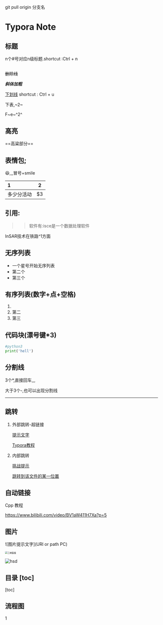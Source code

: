 
git pull origin 分支名 

# Typora Note

## 标题

n个#号对应n级标题.shortcut :Ctrl + n

## 

~~删除线~~

***斜体加粗***

<u>下划线</u>   shortcut : Ctrl + u

下表,~2~

F~e~^2^





## 高亮

==高粱部分==







## 表情包;



:laughing:,,,冒号+smile



| 1          |  2   |
| :--------- | :--: |
| 多少分活动 |  $3  |





## 引用:

> > 软件有:isce是一个数据处理软件





InSAR技术在铁路^1方面



## 无序列表

* 一个星号开始无序列表
* 第二个
* 第三个





## 有序列表(数字+点+空格)

1. 
2. 第二
3. 第三



## 代码块(漂号键*3)

~~~python
#python3
print('hell')
~~~



## 分割线



3个*,直接回车,,,

大于3个-,也可以出现分割线

***



## 跳转



1. 外部跳转-超链接

   [提示文字](https://www.bilibili.com/video/BV1S4411H75x)

   [Typora教程](https://www.bilibili.com/video/BV1d741147k2?from=search&seid=4102296037445791860)

2. 内部跳转

   [挑战提示](#跳转位置,必须是标题)

   [跳转到该文件的某一位置](#表情包)



## 自动链接<url>



Cpp 教程

<https://www.bilibili.com/video/BV1aW411H7Xa?p=5>





## 图片

![图片提示文字](URl or path PC)



<img src="https://bkimg.cdn.bcebos.com/pic/a686c9177f3e6709d8ddd3b932c79f3df9dc5592?x-bce-process=image/watermark,image_d2F0ZXIvYmFpa2UxNTA=,g_7,xp_5,yp_5" alt="三峡裂缝" style="zoom:50%;" />



![hsd](https://ss1.bdstatic.com/70cFuXSh_Q1YnxGkpoWK1HF6hhy/it/u=2779703336,1661385271&fm=26&gp=0.jpg)





## 目录 [toc]

[toc]











## 流程图



1




